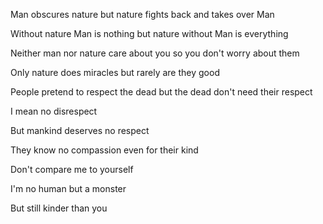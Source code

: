 Man obscures nature but nature fights back and takes over Man

  

Without nature Man is nothing but nature without Man is everything

  

Neither man nor nature care about you so you don't worry about them

  

Only nature does miracles but rarely are they good

  

People pretend to respect the dead but the dead don't need their respect

  
  
  

I mean no disrespect

But mankind deserves no respect

They know no compassion even for their kind

Don't compare me to yourself

I'm no human but a monster

But still kinder than you